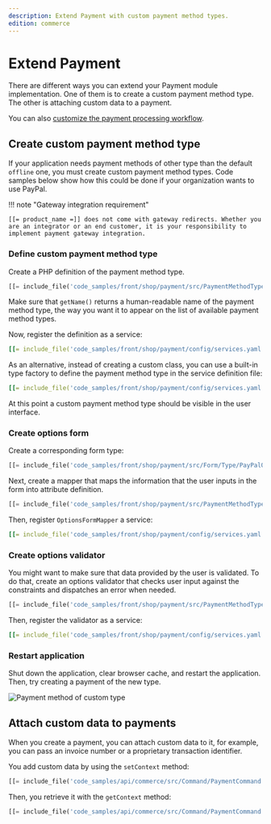 ```yaml
---
description: Extend Payment with custom payment method types.
edition: commerce
---
```


# Extend Payment

There are different ways you can extend your Payment module implementation. 
One of them is to create a custom payment method type. 
The other is attaching custom data to a payment.

You can also [customize the payment processing workflow](configure_payment.md#custom_payment_workflows).

## Create custom payment method type

If your application needs payment methods of other type than the default `offline` one, you must create custom payment method types. 
Code samples below show how this could be done if your organization wants to use PayPal.

!!! note "Gateway integration requirement"

    [[= product_name =]] does not come with gateway redirects. Whether you are an integrator or an end customer, it is your responsibility to implement payment gateway integration.

### Define custom payment method type

Create a PHP definition of the payment method type.

``` php
[[= include_file('code_samples/front/shop/payment/src/PaymentMethodType/PayPal/PayPal.php') =]]
```

Make sure that `getName()` returns a human-readable name of the payment method type, the way you want it to appear on the list of available payment method types.

Now, register the definition as a service:

``` yaml
[[= include_file('code_samples/front/shop/payment/config/services.yaml', 0, 5) =]]
```

As an alternative, instead of creating a custom class, you can use a built-in type factory to define the payment method type in the service definition file:

``` yaml
[[= include_file('code_samples/front/shop/payment/config/services.yaml', 0, 1) =]] [[= include_file('code_samples/front/shop/payment/config/services.yaml', 6, 15) =]]
```

At this point a custom payment method type should be visible in the user interface.

### Create options form

Create a corresponding form type:

``` php
[[= include_file('code_samples/front/shop/payment/src/Form/Type/PayPalOptionsType.php') =]]
```

Next, create a mapper that maps the information that the user inputs in the form into attribute definition.

``` php
[[= include_file('code_samples/front/shop/payment/src/PaymentMethodType/PayPal/OptionsFormMapper.php') =]]
```

Then, register `OptionsFormMapper` a service:

``` yaml
[[= include_file('code_samples/front/shop/payment/config/services.yaml', 0, 1) =]] [[= include_file('code_samples/front/shop/payment/config/services.yaml', 16, 20) =]]
```

### Create options validator

You might want to make sure that data provided by the user is validated. 
To do that, create an options validator that checks user input against the constraints and dispatches an error when needed.

``` php
[[= include_file('code_samples/front/shop/payment/src/PaymentMethodType/PayPal/UrlOptionValidator.php') =]]
```

Then, register the validator as a service:

``` yaml
[[= include_file('code_samples/front/shop/payment/config/services.yaml', 0, 1) =]] [[= include_file('code_samples/front/shop/payment/config/services.yaml', 21, 25) =]]
```

### Restart application

Shut down the application, clear browser cache, and restart the application.
Then, try creating a payment of the new type.

![Payment method of custom type](custom_paymant_type.png "Payment method of custom type")

## Attach custom data to payments

When you create a payment, you can attach custom data to it, for example, you can pass an invoice number or a proprietary transaction identifier.

You add custom data by using the `setContext` method:

``` php
[[= include_file('code_samples/api/commerce/src/Command/PaymentCommand.php', 89, 101) =]]
```

Then, you retrieve it with the `getContext` method:

``` php
[[= include_file('code_samples/api/commerce/src/Command/PaymentCommand.php', 66, 69) =]]
```
